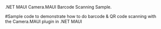.NET MAUI Camera.MAUI Barcode Scanning Sample.

#Sample code to demonstrate how to do barcode & QR code scanning with the Camera.MAUI plugin in .NET MAUI
